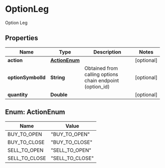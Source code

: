 

# OptionLeg

Option Leg

## Properties

| Name | Type | Description | Notes |
|------------ | ------------- | ------------- | -------------|
|**action** | [**ActionEnum**](#ActionEnum) |  |  [optional] |
|**optionSymbolId** | **String** | Obtained from calling options chain endpoint (option_id) |  [optional] |
|**quantity** | **Double** |  |  [optional] |



## Enum: ActionEnum

| Name | Value |
|---- | -----|
| BUY_TO_OPEN | &quot;BUY_TO_OPEN&quot; |
| BUY_TO_CLOSE | &quot;BUY_TO_CLOSE&quot; |
| SELL_TO_OPEN | &quot;SELL_TO_OPEN&quot; |
| SELL_TO_CLOSE | &quot;SELL_TO_CLOSE&quot; |



